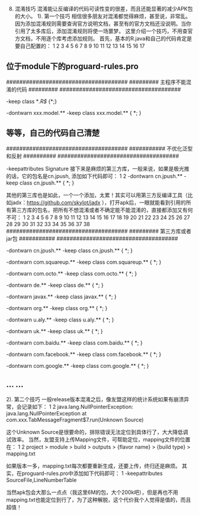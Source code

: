 8. 混淆技巧
混淆能让反编译的代码可读性变的很差，而且还能显著的减少APK包的大小。
1). 第一个技巧
相信很多朋友对混淆都觉得麻烦，甚至说，非常乱。因为添加混淆规则需要查询官方说明文档，甚至有的官方文档还没说明。当你引用了太多库后，添加混淆规则将使一场噩梦。
这里介绍一个技巧，不用查官方文档，不用逐个库考虑添加规则。
首先，基本的R.java和自己的代码肯定是要自己配置的：
1
2
3
4
5
6
7
8
9
10
11
12
13
14
15
16
17
## 位于module下的proguard-rules.pro
#####################################
######### 主程序不能混淆的代码 #########
#####################################

-keep class **.R$* {*;}

-dontwarn xxx.model.**
-keep class xxx.model.** { *; }

## 等等，自己的代码自己清楚

#####################################
########### 不优化泛型和反射 ##########
#####################################

-keepattributes Signature
接下来是麻烦的第三方库，一般来说，如果是极光推的话，它的包名是cn.jpush, 添加如下代码即可：
1
2
-dontwarn cn.jpush.**
-keep class cn.jpush.** { *; }

其他的第三库也是如此，一个一个添加，太累！其实可以用第三方反编译工具（比如jadx：https://github.com/skylot/jadx ），打开apk后，一眼就能看到引用的所有第三方库的包名，把所有不想混淆或者不确定能不能混淆的，直接都添加又有何不可：
1
2
3
4
5
6
7
8
9
10
11
12
13
14
15
16
17
18
19
20
21
22
23
24
25
26
27
28
29
30
31
32
33
34
35
36
37
38
#####################################
######### 第三方库或者jar包 ###########
#####################################

-dontwarn cn.jpush.**
-keep class cn.jpush.** { *; }

-dontwarn com.squareup.**
-keep class com.squareup.** { *; }

-dontwarn com.octo.**
-keep class com.octo.** { *; }

-dontwarn de.**
-keep class de.** { *; }

-dontwarn javax.**
-keep class javax.** { *; }

-dontwarn org.**
-keep class org.** { *; }

-dontwarn u.aly.**
-keep class u.aly.** { *; }

-dontwarn uk.**
-keep class uk.** { *; }

-dontwarn com.baidu.**
-keep class com.baidu.** { *; }

-dontwarn com.facebook.**
-keep class com.facebook.** { *; }

-dontwarn com.google.**
-keep class com.google.** { *; }

## ... ...

2). 第二个技巧
一般release版本混淆之后，像友盟这样的统计系统如果有崩溃异常，会记录如下：
1
2
java.lang.NullPointerException: java.lang.NullPointerException
	at com.xxx.TabMessageFragment$7.run(Unknown Source)

这个Unknown Source是很要命的，排除错误无法定位到具体行了，大大降低调试效率。
当然，友盟支持上传Mapping文件，可帮助定位，mapping文件的位置在：
1
2
project > module
        > build > outputs > {flavor name} > {build type} > mapping.txt

如果版本一多，mapping.txt每次都要重新生成，还要上传，终归还是麻烦。
其实，在proguard-rules.pro中添加如下代码即可：
1
-keepattributes SourceFile,LineNumberTable

当然apk包会大那么一点点（我这里6M的包，大个200k吧），但是再也不用mapping.txt也能定位到行了，为了这种解脱，这个代价我个人觉得是值的，而且超值！